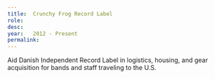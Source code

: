 ```yaml
---
title:  Crunchy Frog Record Label
role:  
desc:   
year:   2012 - Present
permalink:
---
```

Aid Danish Independent Record Label in logistics, housing, and gear acquisition for bands and staff traveling to the U.S.
